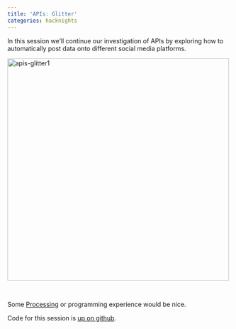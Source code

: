 ```yaml
---
title: 'APIs: Glitter'
categories: hacknights
---
```

In this session we’ll continue our investigation of APIs by exploring how to automatically post data onto different social media platforms.

[<img src="http://flab.space/wp-content/uploads/2015/12/apis-glitter1.png" alt="apis-glitter1" width="500" class="alignleft size-full wp-image-655" srcset="http://alab.space/wp-content/uploads/2015/12/apis-glitter1.png 956w, http://alab.space/wp-content/uploads/2015/12/apis-glitter1-300x186.png 300w, http://alab.space/wp-content/uploads/2015/12/apis-glitter1-768x476.png 768w, http://alab.space/wp-content/uploads/2015/12/apis-glitter1-950x588.png 950w, http://alab.space/wp-content/uploads/2015/12/apis-glitter1-450x279.png 450w" sizes="(max-width: 956px) 100vw, 956px" />](http://flab.space/wp-content/uploads/2015/12/apis-glitter1.png)
  
<br clear="all" />
  
Some [Processing](https://processing.org/) or programming experience would be nice.

Code for this session is [up on github](https://github.com/hacklabes/HackNights_API_Glitter).
